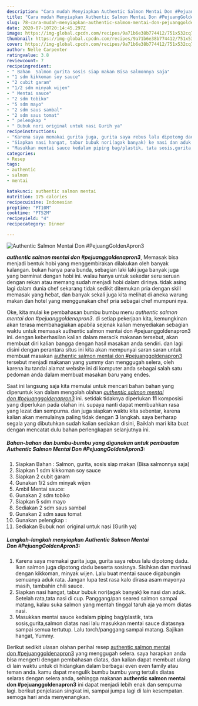 ```yaml
---
description: "Cara mudah Menyiapkan Authentic Salmon Mentai Don #PejuangGoldenApron3, Enak"
title: "Cara mudah Menyiapkan Authentic Salmon Mentai Don #PejuangGoldenApron3, Enak"
slug: 78-cara-mudah-menyiapkan-authentic-salmon-mentai-don-pejuanggoldenapron3-enak
date: 2020-07-10T20:14:45.297Z
image: https://img-global.cpcdn.com/recipes/9a71b6e38b774412/751x532cq70/authentic-salmon-mentai-don-pejuanggoldenapron3-foto-resep-utama.jpg
thumbnail: https://img-global.cpcdn.com/recipes/9a71b6e38b774412/751x532cq70/authentic-salmon-mentai-don-pejuanggoldenapron3-foto-resep-utama.jpg
cover: https://img-global.cpcdn.com/recipes/9a71b6e38b774412/751x532cq70/authentic-salmon-mentai-don-pejuanggoldenapron3-foto-resep-utama.jpg
author: Nelle Carpenter
ratingvalue: 3.8
reviewcount: 7
recipeingredient:
- " Bahan  Salmon gurita sosis siap makan Bisa salmonnya saja"
- "1 sdm kikkoman soy sauce"
- "2 cubit garam"
- "1/2 sdm minyak wijen"
- " Mentai sauce"
- "2 sdm tobiko"
- "5 sdm mayo"
- "2 sdm saus sambal"
- "2 sdm saus tomat"
- " pelengkap "
- " Bubuk nori original untuk nasi Gurih ya"
recipeinstructions:
- "Karena saya memakai gurita juga, gurita saya rebus lalu dipotong dadu. Ikan salmon juga dipotong dadu beserta sosisnya. Sisihkan dan marinasi dengan kikkoman, minyak wijen. Lalu buat mentai sauce digabungin semuanya aduk rata. Jangan lupa test rasa kalo dirasa asam mayonya masih, tambahin chili sauce."
- "Siapkan nasi hangat, tabur bubuk nori(agak banyak) ke nasi dan aduk. Setelah rata,tata nasi di cup. Panggang/pan seared salmon sampai matang, kalau suka salmon yang mentah tinggal taruh aja ya mom diatas nasi."
- "Masukkan mentai sauce kedalam piping bag/plastik, tata sosis,gurita,salmon diatas nasi lalu masukkan mentai sauce diatasnya sampai semua tertutup. Lalu torch/panggang sampai matang. Sajikan hangat, Yummy."
categories:
- Resep
tags:
- authentic
- salmon
- mentai

katakunci: authentic salmon mentai 
nutrition: 175 calories
recipecuisine: Indonesian
preptime: "PT10M"
cooktime: "PT52M"
recipeyield: "4"
recipecategory: Dinner

---
```



![Authentic Salmon Mentai Don #PejuangGoldenApron3](https://img-global.cpcdn.com/recipes/9a71b6e38b774412/751x532cq70/authentic-salmon-mentai-don-pejuanggoldenapron3-foto-resep-utama.jpg)

<b><i>authentic salmon mentai don #pejuanggoldenapron3</i></b>, Memasak bisa menjadi bentuk hobi yang menggembirakan dilakukan oleh banyak kalangan. bukan hanya para bunda, sebagian laki laki juga banyak juga yang berminat dengan hobi ini. walau hanya untuk sekedar seru seruan dengan rekan atau memang sudah menjadi hobi dalam dirinya. tidak asing lagi dalam dunia chef sekarang tidak sedikit ditemukan pria dengan skill memasak yang hebat, dan banyak sekali juga kita melihat di aneka warung makan dan hotel yang menggunakan chef pria sebagai chef mumpuni nya.



Oke, kita mulai ke pembahasan bumbu bumbu menu <i>authentic salmon mentai don #pejuanggoldenapron3</i>. di setiap pekerjaan kita, kemungkinan akan terasa membahagiakan apabila sejenak kalian menyediakan sebagian waktu untuk memasak authentic salmon mentai don #pejuanggoldenapron3 ini. dengan keberhasilan kalian dalam meracik makanan tersebut, akan membuat diri kalian bangga dengan hasil masakan anda sendiri. dan lagi disini dengan perantara situs ini kita akan mempunyai saran saran untuk membuat masakan <u>authentic salmon mentai don #pejuanggoldenapron3</u> tersebut menjadi makanan yang yummy dan menggugah selera, oleh karena itu tandai alamat website ini di komputer anda sebagai salah satu pedoman anda dalam membuat masakan baru yang endes.


Saat ini langsung saja kita memulai untuk mencari bahan bahan yang diperuntuk kan dalam mengolah olahan <u><i>authentic salmon mentai don #pejuanggoldenapron3</i></u> ini. setidak tidaknya diperlukan <b>11</b> komposisi yang diperlukan pada olahan ini. supaya nanti dapat membuahkan rasa yang lezat dan sempurna. dan juga siapkan waktu kita sebentar, karena kalian akan memulainya paling tidak dengan <b>3</b> langkah. saya berharap segala yang dibutuhkan sudah kalian sediakan disini, Baiklah mari kita buat dengan mencatat dulu bahan perlengkapan selanjutnya ini.

<!--inarticleads1-->

##### Bahan-bahan dan bumbu-bumbu yang digunakan untuk pembuatan Authentic Salmon Mentai Don #PejuangGoldenApron3:

1. Siapkan  Bahan : Salmon, gurita, sosis siap makan (Bisa salmonnya saja)
1. Siapkan 1 sdm kikkoman soy sauce
1. Siapkan 2 cubit garam
1. Gunakan 1/2 sdm minyak wijen
1. Ambil  Mentai sauce:
1. Gunakan 2 sdm tobiko
1. Siapkan 5 sdm mayo
1. Sediakan 2 sdm saus sambal
1. Gunakan 2 sdm saus tomat
1. Gunakan  pelengkap :
1. Sediakan  Bubuk nori original untuk nasi (Gurih ya)




<!--inarticleads2-->

##### Langkah-langkah menyiapkan Authentic Salmon Mentai Don #PejuangGoldenApron3:

1. Karena saya memakai gurita juga, gurita saya rebus lalu dipotong dadu. Ikan salmon juga dipotong dadu beserta sosisnya. Sisihkan dan marinasi dengan kikkoman, minyak wijen. Lalu buat mentai sauce digabungin semuanya aduk rata. Jangan lupa test rasa kalo dirasa asam mayonya masih, tambahin chili sauce.
1. Siapkan nasi hangat, tabur bubuk nori(agak banyak) ke nasi dan aduk. Setelah rata,tata nasi di cup. Panggang/pan seared salmon sampai matang, kalau suka salmon yang mentah tinggal taruh aja ya mom diatas nasi.
1. Masukkan mentai sauce kedalam piping bag/plastik, tata sosis,gurita,salmon diatas nasi lalu masukkan mentai sauce diatasnya sampai semua tertutup. Lalu torch/panggang sampai matang. Sajikan hangat, Yummy.




Berikut sedikit ulasan olahan perihal resep <u>authentic salmon mentai don #pejuanggoldenapron3</u> yang menggugah selera. saya harapkan anda bisa mengerti dengan pembahasan diatas, dan kalian dapat membuat ulang di lain waktu untuk di hidangkan dalam berbagai even even family atau teman anda. kamu dapat mengulik bumbu bumbu yang tertulis diatas selaras dengan selera anda, sehingga makanan <b>authentic salmon mentai don #pejuanggoldenapron3</b> ini dapat menjadi lebih enak dan sempurna lagi. berikut penjelasan singkat ini, sampai jumpa lagi di lain kesempatan. semoga hari anda menyenangkan.
